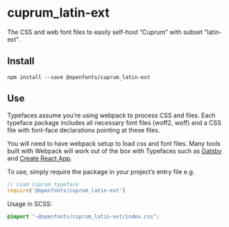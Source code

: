 
# cuprum_latin-ext

The CSS and web font files to easily self-host “Cuprum” with subset "latin-ext".

## Install

`npm install --save @openfonts/cuprum_latin-ext`

## Use

Typefaces assume you’re using webpack to process CSS and files. Each typeface
package includes all necessary font files (woff2, woff) and a CSS file with
font-face declarations pointing at these files.

You will need to have webpack setup to load css and font files. Many tools built
with Webpack will work out of the box with Typefaces such as [Gatsby](https://github.com/gatsbyjs/gatsby)
and [Create React App](https://github.com/facebookincubator/create-react-app).

To use, simply require the package in your project’s entry file e.g.

```javascript
// Load Cuprum typeface
require('@openfonts/cuprum_latin-ext')
```

Usage in SCSS:
```scss
@import "~@openfonts/cuprum_latin-ext/index.css";
```
